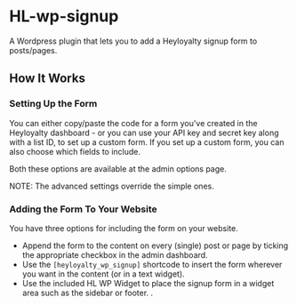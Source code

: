 # HL-wp-signup
A Wordpress plugin that lets you to add a Heyloyalty signup form to posts/pages.

## How It Works

### Setting Up the Form
You can either copy/paste the code for a form you've created in the Heyloyalty dashboard - or you can use your API key and secret key along with a list ID, to set up a custom form. If you set up a custom form, you can also choose which fields to include.

Both these options are available at the admin options page.

NOTE: The advanced settings override the simple ones.

### Adding the Form To Your Website
You have three options for including the form on your website.

* Append the form to the content on every (single) post or page by ticking the appropriate checkbox in the admin dashboard.
* Use the `[heyloyalty_wp_signup]` shortcode to insert the form wherever you want in the content (or in a text widget).
* Use the included HL WP Widget to place the signup form in a widget area such as the sidebar or footer. .
